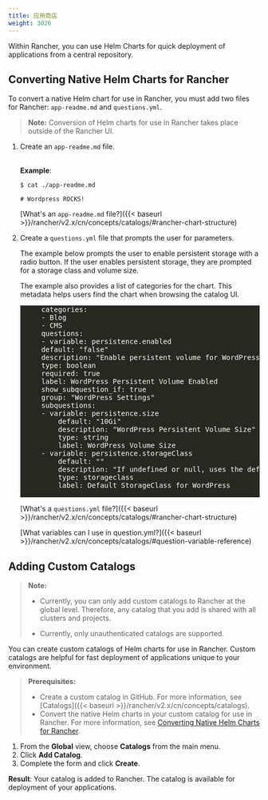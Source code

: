 ```yaml
---
title: 应用商店
weight: 3026
---
```


Within Rancher, you can use Helm Charts for quick deployment of applications from a central repository.

## Converting Native Helm Charts for Rancher

To convert a native Helm chart for use in Rancher, you must add two files for Rancher: `app-readme.md` and `questions.yml`.

>**Note:** Conversion of Helm charts for use in Rancher takes place outside of the Rancher UI.

1. Create an `app-readme.md` file.
    <br/>
    <br/>

    **Example**:

    ```
    $ cat ./app-readme.md

    # Wordpress ROCKS!
    ```

    [What's an `app-readme.md` file?]({{< baseurl >}}/rancher/v2.x/cn/concepts/catalogs/#rancher-chart-structure)

2. Create a `questions.yml` file that prompts the user for parameters.

    The example below prompts the user to enable persistent storage with a radio button. If the user enables persistent storage, they are prompted for a storage class and volume size.

    The example also provides a list of categories for the chart. This metadata helps users find the chart when browsing the catalog UI.

    <pre style="color:#f8f8f2;background-color:#272822;-moz-tab-size:4;-o-tab-size:4;tab-size:4">
        categories:
        - Blog
        - CMS
        questions:
        - variable: persistence.enabled
        default: "false"
        description: "Enable persistent volume for WordPress"
        type: boolean
        required: true
        label: WordPress Persistent Volume Enabled
        show_subquestion_if: true
        group: "WordPress Settings"
        subquestions:
        - variable: persistence.size
            default: "10Gi"
            description: "WordPress Persistent Volume Size"
            type: string
            label: WordPress Volume Size
        - variable: persistence.storageClass
            default: ""
            description: "If undefined or null, uses the default StorageClass. Default to null"
            type: storageclass
            label: Default StorageClass for WordPress
    </pre>

    [What's a `questions.yml` file?]({{< baseurl >}}/rancher/v2.x/cn/concepts/catalogs/#rancher-chart-structure)

    [What variables can I use in question.yml?]({{< baseurl >}}/rancher/v2.x/cn/concepts/catalogs/#question-variable-reference)

## Adding Custom Catalogs

>**Note:**
>
>- Currently, you can only add custom catalogs to Rancher at the global level. Therefore, any catalog that you add is shared with all clusters and projects.
>
>- Currently, only unauthenticated catalogs are supported.

You can create custom catalogs of Helm charts for use in Rancher. Custom catalogs are helpful for fast deployment of applications unique to your environment.

>**Prerequisites:**
>
>- Create a custom catalog in GitHub. For more information, see [Catalogs]({{< baseurl >}}/rancher/v2.x/cn/concepts/catalogs).
>- Convert the native Helm charts in your custom catalog for use in Rancher. For more information, see [Converting Native Helm Charts for Rancher](#converting-native-helm-charts-for-rancher).

1. From the **Global** view, choose **Catalogs** from the main menu.
2. Click **Add Catalog**.
3. Complete the form and click **Create**.

**Result**: Your catalog is added to Rancher. The catalog is available for deployment of your applications.
